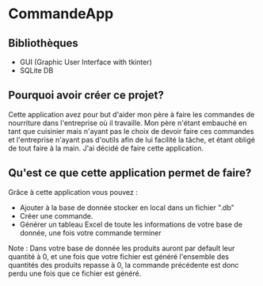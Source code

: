 # CommandeApp
## Bibliothèques

- GUI (Graphic User Interface with tkinter)
- SQLite DB

## Pourquoi avoir créer ce projet?

Cette application avez pour but d'aider mon père à faire les commandes de nourriture dans l'entreprise où il travaille. Mon père n'étant embauché en tant que cuisinier mais n'ayant pas le choix de devoir faire ces commandes et l'entreprise n'ayant pas d'outils afin de lui facilité la tâche, et étant obligé de tout faire à la main. J'ai décidé de faire cette application.

## Qu'est ce que cette application permet de faire?

Grâce à cette application vous pouvez :
- Ajouter à la base de donnée stocker en local dans un fichier ".db"
- Créer une commande.
- Générer un tableau Excel de toute les informations de votre base de donnée, une fois votre commande terminer

Note : Dans votre base de donnée les produits auront par default leur quantité à 0, et une fois que votre fichier est généré l'ensemble des quantités des produits repasse à 0, la commande précédente est donc perdu une fois que ce fichier est généré.